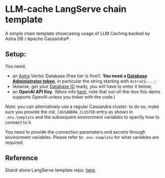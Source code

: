 # LLM-cache LangServe chain template

A simple chain template showcasing usage of LLM Caching
backed by Astra DB / Apache Cassandra®.

## Setup:

You need:

- an [Astra](https://astra.datastax.com) Vector Database (free tier is fine!). **You need a [Database Administrator token](https://awesome-astra.github.io/docs/pages/astra/create-token/#c-procedure)**, in particular the string starting with `AstraCS:...`;
- likewise, get your [Database ID](https://awesome-astra.github.io/docs/pages/astra/faq/#where-should-i-find-a-database-identifier) ready, you will have to enter it below;
- an **OpenAI API Key**. (More info [here](https://cassio.org/start_here/#llm-access), note that out-of-the-box this demo supports OpenAI unless you tinker with the code.)

_Note:_ you can alternatively use a regular Cassandra cluster: to do so, make sure you provide the `USE_CASSANDRA_CLUSTER` entry as shown in `.env.template` and the subsequent environment variables to specify how to connect to it.

You need to provide the connection parameters and secrets through environment variables. Please refer to `.env.template` for what variables are required.

## Reference

Stand-alone LangServe template repo: [here](https://github.com/hemidactylus/langserve_cassandra_synonym_caching).
